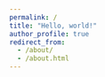 ```yaml
---
permalink: /
title: "Hello, world!"
author_profile: true
redirect_from: 
  - /about/
  - /about.html
---
```

